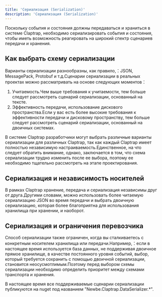 ```yaml
---
title: 'Сериализация (Serialization)'
description: 'Сериализация (Serialization)'
---
```



Поскольку события и состояния должны передаваться и храниться в системе Claptrap, необходимо сериализировать события и состояния, чтобы иметь возможность реагировать на широкий спектр сценариев передачи и хранения.

## Как выбрать схему сериализации

Варианты сериализации разнообразны, как правило,：JSON, MessagePack, Protobuf и т.д.Сценарии сериализации в реальных проектах можно рассматривать на основе следующих моментов：

1. Учитаемость.Чем выше требования к учитаемости, тем больше следует рассмотреть сценарий сериализации, основанный на тексте.
2. Эффективность передачи, использование дискового пространства.Если у вас есть более высокие требования к эффективности передачи и дисковому пространству, тем больше следует рассмотреть сценарий сериализации, основанный на двоичных системах.

В системе Claptrap разработчики могут выбрать различные варианты сериализации для различных Claptrap, так как каждый Claptrap имеет полностью независимую настраиваемость.Единственное, на что следует обратить внимание, однако, заключается в том, что схема сериализации трудно изменить после ее выбора, поэтому ее необходимо тщательно рассмотреть на этапе проектирования.

## Сериализация и независимость носителей

В рамках Claptrap хранение, передача и сериализация независимы друг от друга.Другими словами, можно использовать более читаемую сериализацию JSON во время передачи и выбрать двоичную сериализацию, которая более благоприятна для использования хранилища при хранении, и наоборот.

## Сериализация и ограничения перевозчика

Способ сериализации также ограничен, когда вы сталкиваетесь с конкретным носителем хранилища или передачи.Например,：если в настоящее время используется база данных, не поддерживая двоичное прямое хранилище, в качестве постоянного уровня событий, выбор, который требуется сохранить с помощью двоичной сериализации, становится неосусмотлимым.Поэтому перед выбором схемы сериализации необходимо определить приоритет между схемами транспорта и хранения.

В настоящее время все поддерживаемые сценарии сериализации публикуются на nuget под названием "Newbe.Claptrap.DataSerializer.\*".
